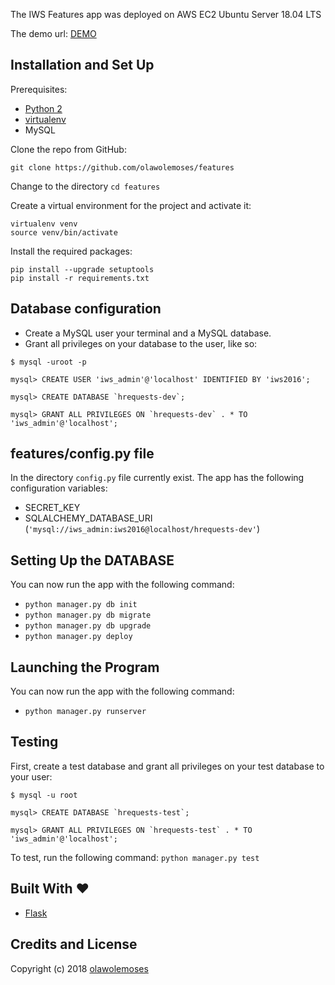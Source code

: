 The IWS Features app was deployed on AWS EC2 Ubuntu Server 18.04 LTS

The demo url: [DEMO](http://54.84.109.67)


## Installation and Set Up
Prerequisites:
* [Python 2](https://www.python.org/download/releases/2.7.2/)
* [virtualenv](https://virtualenv.pypa.io/en/stable/)
* MySQL


Clone the repo from GitHub:
```
git clone https://github.com/olawolemoses/features
```

Change to the directory
`cd features`

Create a virtual environment for the project and activate it:
```
virtualenv venv
source venv/bin/activate
```

Install the required packages:
```
pip install --upgrade setuptools
pip install -r requirements.txt
```


## Database configuration
* Create a MySQL user your terminal and a MySQL database.
* Grant all privileges on your database to the user, like so:

```
$ mysql -uroot -p

mysql> CREATE USER 'iws_admin'@'localhost' IDENTIFIED BY 'iws2016';

mysql> CREATE DATABASE `hrequests-dev`;

mysql> GRANT ALL PRIVILEGES ON `hrequests-dev` . * TO 'iws_admin'@'localhost';
```

## features/config.py file
In the directory `config.py` file currently exist. The app has the following configuration variables:
* SECRET_KEY
* SQLALCHEMY_DATABASE_URI (`'mysql://iws_admin:iws2016@localhost/hrequests-dev'`)

## Setting Up the DATABASE
You can now run the app with the following command:

* `python manager.py db init`
* `python manager.py db migrate`
* `python manager.py db upgrade`
* `python manager.py deploy`



## Launching the Program
You can now run the app with the following command:

* `python manager.py runserver`

## Testing
First, create a test database and grant all privileges on your test database to your user:

```
$ mysql -u root

mysql> CREATE DATABASE `hrequests-test`;

mysql> GRANT ALL PRIVILEGES ON `hrequests-test` . * TO 'iws_admin'@'localhost';
```

To test, run the following command: `python manager.py test`

## Built With :heart:
* [Flask](http://flask.pocoo.org/)

## Credits and License

Copyright (c) 2018 [olawolemoses](https://github.com/olawolemoses)

